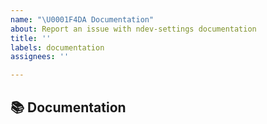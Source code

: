 ```yaml
---
name: "\U0001F4DA Documentation"
about: Report an issue with ndev-settings documentation
title: ''
labels: documentation
assignees: ''

---
```


## 📚 Documentation
<!-- A clear and concise description of the documentation that needs to be created/updated -->
